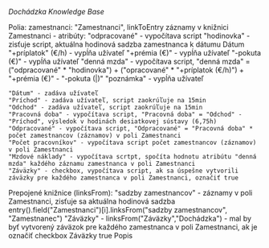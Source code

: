 *Dochádzka Knowledge Base*

Polia:
    zamestnanci: "Zamestnanci", linkToEntry záznamy v knižnici Zamestnanci
        - atribúty:
        "odpracované" - vypočítava script
        "hodinovka" - zisťuje script, aktuálna hodinová sadzba zamestnanca k dátumu Dátum
        "+príplatok" (€/h) - vypĺňa užívateľ
        "+prémia (€)" - vypĺňa užívateľ
        "-pokuta (€)" - vypĺňa užívateľ
        "denná mzda" - vypočítava script, "denná mzda" = ("odpracované" * "hodinovka") + ("opracované" * "+príplatok (€/h)") + "+prémia (€)" - "-pokuta (|)"
        "poznámka" - vypĺňa užívateľ

    "Dátum" - zadáva užívateľ
    "Príchod" - zadáva užívateľ, script zaokrúľuje na 15min
    "Odchod" - zadáva užívateľ, script zaokrúľuje na 15min
    "Pracovná doba" - vypočítava script, "Pracovná doba" = "Odchod" - "Príchod", výsledok v hodinách desiatkovej sústavy (6,75h)
    "Odpracované" - vypočítava script, "Odpracované" = "Pracovná doba" * počet zamestnancov (záznamov) v poli Zamestnanci
    "Počet pracovníkov" - vypočítava script počet zamestnancov (záznamov) v poli Zamestnanci
    "Mzdové náklady" - vypočítava scrtpt, spočíta hodnotu atribútu "denná mzda" každého záznamu zamestnanca v poli Zamestnanci
    "Záväzky" - checkbox, vypočítava script, ak sa úspešne vytvorili záväzky pre každého zamestnanca v poli Zamestnanci, označiť true

Prepojené knižnice (linksFrom):
    "sadzby zamestnancov" - záznamy v poli Zamestnanci, zisťuje sa aktuálna hodinová sadzba entry().field("Zamestnanci")[i].linksFrom("sadzby zamestnancov", "Zamestnanec")
    "Záväzky" - linksFrom("Záväzky","Dochádzka") - mal by byť vytvorený záväzok pre každého zamestnanca v poli Zamestnanci, ak je označiť checkbox Záväzky true
Popis